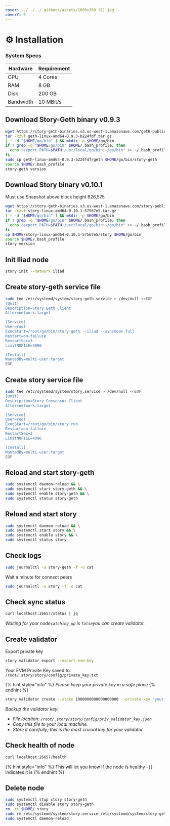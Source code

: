 ```yaml
---
cover: ../../../.gitbook/assets/1080x360 (1).jpg
coverY: 0
---
```


# ⚙️ Installation

### System Specs

| Hardware  | Requirement |
| --------- | ----------- |
| CPU       | 4 Cores     |
| RAM       | 8 GB        |
| Disk      | 200 GB      |
| Bandwidth | 10 MBit/s   |

## Download Story-Geth binary v0.9.3 <a href="#download-story-geth-binary" id="download-story-geth-binary"></a>

```bash
wget https://story-geth-binaries.s3.us-west-1.amazonaws.com/geth-public/geth-linux-amd64-0.9.3-b224fdf.tar.gz
tar -xzvf geth-linux-amd64-0.9.3-b224fdf.tar.gz
[ ! -d "$HOME/go/bin" ] && mkdir -p $HOME/go/bin
if ! grep -q "$HOME/go/bin" $HOME/.bash_profile; then
  echo "export PATH=$PATH:/usr/local/go/bin:~/go/bin" >> ~/.bash_profile
fi
sudo cp geth-linux-amd64-0.9.3-b224fdf/geth $HOME/go/bin/story-geth
source $HOME/.bash_profile
story-geth version
```

## Download Story binary v0.10.1 <a href="#download-story-binary" id="download-story-binary"></a>

Must use Snapshot above block height 626,575

```bash
wget https://story-geth-binaries.s3.us-west-1.amazonaws.com/story-public/story-linux-amd64-0.10.1-57567e5.tar.gz
tar -xzvf story-linux-amd64-0.10.1-57567e5.tar.gz
[ ! -d "$HOME/go/bin" ] && mkdir -p $HOME/go/bin
if ! grep -q "$HOME/go/bin" $HOME/.bash_profile; then
  echo "export PATH=$PATH:/usr/local/go/bin:~/go/bin" >> ~/.bash_profile
fi
cp $HOME/story-linux-amd64-0.10.1-57567e5/story $HOME/go/bin
source $HOME/.bash_profile
story version
```

## Init Iliad node <a href="#init-iliad-node" id="init-iliad-node"></a>

```bash
story init --network iliad
```

## Create story-geth service file <a href="#create-story-geth-service-file" id="create-story-geth-service-file"></a>

```bash
sudo tee /etc/systemd/system/story-geth.service > /dev/null <<EOF
[Unit]
Description=Story Geth Client
After=network.target

[Service]
User=root
ExecStart=/root/go/bin/story-geth --iliad --syncmode full
Restart=on-failure
RestartSec=3
LimitNOFILE=4096

[Install]
WantedBy=multi-user.target
EOF
```

## Create story service file <a href="#create-story-service-file" id="create-story-service-file"></a>

```bash
sudo tee /etc/systemd/system/story.service > /dev/null <<EOF
[Unit]
Description=Story Consensus Client
After=network.target

[Service]
User=root
ExecStart=/root/go/bin/story run
Restart=on-failure
RestartSec=3
LimitNOFILE=4096

[Install]
WantedBy=multi-user.target
EOF
```

## Reload and start story-geth <a href="#reload-and-start-story-geth" id="reload-and-start-story-geth"></a>

```bash
sudo systemctl daemon-reload && \
sudo systemctl start story-geth && \
sudo systemctl enable story-geth && \
sudo systemctl status story-geth
```

## Reload and start story <a href="#reload-and-start-story" id="reload-and-start-story"></a>

```bash
sudo systemctl daemon-reload && \
sudo systemctl start story && \
sudo systemctl enable story && \
sudo systemctl status story
```

## Check logs <a href="#check-logs" id="check-logs"></a>

```bash
sudo journalctl -u story-geth -f -o cat
```

Wait a minute for connect peers

```bash
sudo journalctl -u story -f -o cat
```

## Check sync status <a href="#check-sync-status" id="check-sync-status"></a>

```bash
curl localhost:26657/status | jq
```

_Waiting for your node`catching_up` is `false`you can create validator._

## Create validator <a href="#create-validator" id="create-validator"></a>

Export private key

```bash
story validator export --export-evm-key
```

Your EVM Private Key saved to: `/root/.story/story/config/private_key.txt`

{% hint style="info" %}
_Please keep your private key in a safe place_
{% endhint %}

```bash
story validator create --stake 1000000000000000000 --private-key "your_private_key"
```

_Backup the validator key:_

* _File location: `/root/.story/story/config/priv_validator_key.json`_
* _Copy this file to your local machine._
* _Store it carefully; this is the most crucial key for your validator._

## Check health of node

```bash
curl localhost:26657/health
```

{% hint style="info" %}
This will let you know if the node is healthy -`{}` indicates it is
{% endhint %}

## Delete node

```bash
sudo systemctl stop story story-geth
sudo systemctl disable story story-geth
rm -rf $HOME/.story
sudo rm /etc/systemd/system/story.service /etc/systemd/system/story-geth.service
sudo systemctl daemon-reload
```
